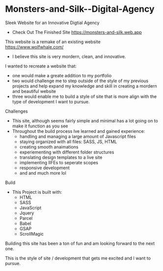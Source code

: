 # Monsters-and-Silk--Digital-Agency
Sleek Website for an Innovative Digtial Agency

  - Check Out The Finished Site https://monsters-and-silk.web.app


This website is a remake of an existing website https://www.wolfwhale.com/
  - I believe this site is very mordern, clean, and innovative. 
  
  
I wanted to recreate a website that: 
  - one would make a greate addition to my portfolio
  - two would challenge me to step outside of the style of my previous projects and help expand my knowledge and skill in creating a mordern and beautiful website
  - three would enable me to build a style of site that is more align with the type of development I want to pursue. 
  
  
  
Challenges
- This site, although seems fairly simple and minimal has a lot going on to make it function as you see
- Throughout the build process Ive learned and gained experience:
    - handling and managing a large amount of Javascript files
    - staying organized with all files: SASS, JS, HTML
    - creating smooth anaimations
    - experiementing with different folder structures
    - translating design templates to a live site
    - implementing IIFEs to seperate scopes
    - responsive development 
    - and and much more lol
    
    
    
Build
- This Project is built with:
    - HTML
    - SASS
    - JavaScript
    - Jquery
    - Parcel
    - Babel
    - GSAP
    - ScrollMagic
    
    
    
Building this site has been a ton of fun and am looking forward to the next one.

This is the style of site / development that gets me excited and I want to pursue.



